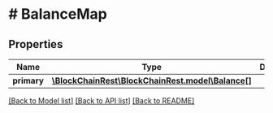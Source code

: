 # # BalanceMap

## Properties

Name | Type | Description | Notes
------------ | ------------- | ------------- | -------------
**primary** | [**\BlockChainRest\BlockChainRest.model\Balance[]**](Balance.md) |  | 

[[Back to Model list]](../../README.md#documentation-for-models) [[Back to API list]](../../README.md#documentation-for-api-endpoints) [[Back to README]](../../README.md)


